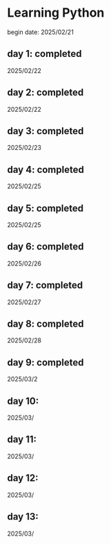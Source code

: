 # Learning Python
begin date: 2025/02/21
## day 1: completed
2025/02/22
## day 2: completed
2025/02/22
## day 3: completed
2025/02/23
## day 4: completed
2025/02/25
## day 5: completed
2025/02/25
## day 6: completed
2025/02/26
## day 7: completed
2025/02/27
## day 8: completed
2025/02/28
## day 9: completed
2025/03/2
## day 10: 
2025/03/
## day 11: 
2025/03/
## day 12: 
2025/03/
## day 13: 
2025/03/
